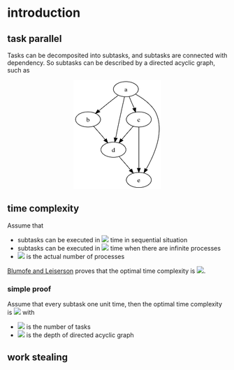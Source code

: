 # introduction

## task parallel

Tasks can be decomposited into subtasks, and subtasks are connected with dependency. So subtasks can be described by a directed acyclic graph, such as 

<div align=center><img src="./1.png" /></div>

## time complexity

Assume that

- subtasks can be executed in <img src="https://render.githubusercontent.com/render/math?math=T_1" /> time in sequential situation
- subtasks can be executed in <img src="https://render.githubusercontent.com/render/math?math=T_\infinity" /> time when there are infinite processes
- <img src="https://render.githubusercontent.com/render/math?math=P" /> is the actual number of processes

[Blumofe and Leiserson](http://supertech.csail.mit.edu/papers/steal.pdf) proves that the optimal time complexity is <img src="https://render.githubusercontent.com/render/math?math=T_1/P%2BO(T_\infinity)" />.

### simple proof

Assume that every subtask one unit time, then the optimal time complexity is <img src="https://render.githubusercontent.com/render/math?math=W/P%2BO(D)" /> with

- <img src="https://render.githubusercontent.com/render/math?math=W" /> is the number of tasks
- <img src="https://render.githubusercontent.com/render/math?math=D" /> is the depth of directed acyclic graph


## work stealing